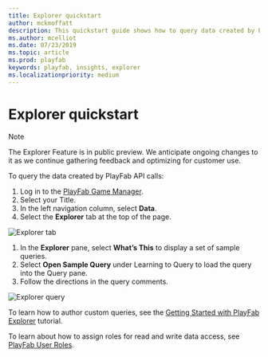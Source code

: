 ```yaml
---
title: Explorer quickstart
author: mckmoffatt
description: This quickstart guide shows how to query data created by PlayFab API calls.
ms.author: mcelliot
ms.date: 07/23/2019    
ms.topic: article
ms.prod: playfab
keywords: playfab, insights, explorer
ms.localizationpriority: medium
---
```


# Explorer quickstart

> [!NOTE]
> The Explorer Feature is in public preview. We anticipate ongoing changes to it as we continue gathering feedback and optimizing for customer use.

To query the data created by PlayFab API calls:

1. Log in to the [PlayFab Game Manager](https://developer.playfab.com/en-us/login).
2. Select your Title.
3. In the left navigation column, select **Data**.
4. Select the **Explorer** tab at the top of the page. 

![Explorer tab](media/insights-explorer-tab.png)

1. In the **Explorer** pane, select **What’s This** to display a set of sample queries. 
2. Select **Open Sample Query** under Learning to Query to load the query into the Query pane. 
3. Follow the directions in the query comments.

![Explorer query](media/insights-explorer-query.png)

To learn how to author custom queries, see the [Getting Started with PlayFab Explorer](getting-started-with-playfab-explorer.md) tutorial.

To learn about how to assign roles for read and write data access, see [PlayFab User Roles](https://docs.microsoft.com/gaming/playfab/features/config/gamemanager/playfab-user-roles).
